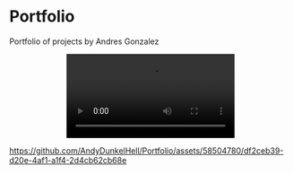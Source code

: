 # Portfolio
Portfolio of projects by Andres Gonzalez


<p align="center">
  <video src="https://github.com/AndyDunkelHell/Portfolio/blob/main/OtherProjects/Media/SmallTeaser_tiny.mp4" alt="Hand Final preview"/>
</p>


https://github.com/AndyDunkelHell/Portfolio/assets/58504780/df2ceb39-d20e-4af1-a1f4-2d4cb62cb68e
